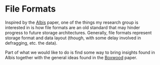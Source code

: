 # File Formats

Inspired by the [Albis][paper-albis] paper, one of the things my research group is interested in is
how file formats are an old standard that may hinder progress to future storage architectures.
Generally, file formats represent storage format and data layout (though, with some delay involved
in defragging, etc. the data).

Part of what we would like to do is find some way to bring insights found in Albis together with
the general ideas found in the [Boxwood][paper-boxwood] paper.

<!-- references -->
[paper-albis]: https://www.usenix.org/conference/atc18/presentation/trivedi
[paper-boxwood]: https://dl.acm.org/citation.cfm?id=1251262
